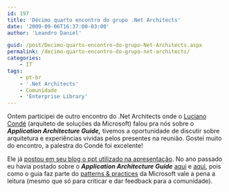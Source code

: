 ```yaml
---
id: 197
title: 'Décimo quarto encontro do grupo .Net Architects'
date: '2009-09-06T16:37:00-03:00'
author: 'Leandro Daniel'

guid: /post/Decimo-quarto-encontro-do-grupo-Net-Architects.aspx
permalink: /decimo-quarto-encontro-do-grupo-net-architects/
categories:
    - IT
tags:
    - pt-br
    - '.Net Architects'
    - Comunidade
    - 'Enterprise Library'
---
```


Ontem participei de outro encontro do .Net Architects onde o [Luciano Condé](http://blogs.msdn.com/conde/) (arquiteto de soluções da Microsoft) falou pra nós sobre o ***Application Architecture Guide,*** tivemos a oportunidade de discutir sobre arquitetura e experiências vividas pelos presentes na reunião. Gostei muito do encontro, a palestra do Condé foi excelente!

Ele já [postou em seu blog o ppt utilizado na apresentação](http://blogs.msdn.com/conde/archive/2009/09/06/palestra-sobre-apparchguide-2-0-na-comunidade-net-architects). No ano passado eu havia postado sobre o ***Application Architecture Guide*** [aqui](/index.php/Application-Architecture-Guide-20-(beta-2)) e [aqui](/index.php/Application-Architecture-Guide-20-(release-final)), pois como o guia faz parte do [patterns &amp; practices](http://msdn.microsoft.com/en-us/practices/default) da Microsoft vale a pena a leitura (mesmo que só para criticar e dar feedback para a comunidade).
